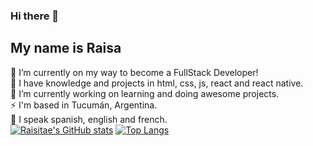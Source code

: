 ### Hi there 👋 <br />
## My name is Raisa <br />
🌱 I’m currently on my way to become a FullStack Developer!<br />
🌱 I have knowledge and projects in html, css, js, react and react native.<br />
🔭 I’m currently working on learning and doing awesome projects.<br />
⚡ I'm based in Tucumán, Argentina.<br />
💬 I speak spanish, english and french.<br />
[![Raisitae's GitHub stats](https://github-readme-stats.vercel.app/api?username=raisitae&show_icons=true&theme=synthwave)](https://github.com/raisitae/github-readme-stats)
[![Top Langs](https://github-readme-stats.vercel.app/api/top-langs/?username=raisitae&layout=compact&theme=synthwave)](https://github.com/raisitae/github-readme-stats)

<!--
**Raisitae/Raisitae** is a ✨ _special_ ✨ repository because its `README.md` (this file) appears on your GitHub profile.

Here are some ideas to get you started:

- 🔭 I’m currently working on ...
- 🌱 I’m currently learning ...
- 👯 I’m looking to collaborate on ...
- 🤔 I’m looking for help with ...
- 💬 Ask me about ...
- 📫 How to reach me: ...
- 😄 Pronouns: ...
- ⚡ Fun fact: ...
-->
